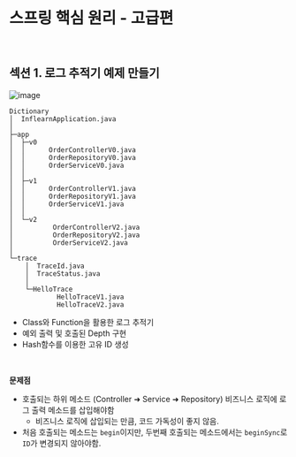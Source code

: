 # 스프링 핵심 원리 - 고급편
<br>

## 섹션 1. 로그 추적기 예제 만들기
![image](https://github.com/guswns7452/Spring_Core_Advanced/assets/31847789/288726e3-6106-4ecd-bdd4-15e462d6a47c)

```
Dictionary
│  InflearnApplication.java
│
├─app
│  ├─v0
│  │      OrderControllerV0.java
│  │      OrderRepositoryV0.java
│  │      OrderServiceV0.java
│  │
│  ├─v1
│  │      OrderControllerV1.java
│  │      OrderRepositoryV1.java
│  │      OrderServiceV1.java
│  │
│  └─v2
│          OrderControllerV2.java
│          OrderRepositoryV2.java
│          OrderServiceV2.java
│
└─trace
    │  TraceId.java
    │  TraceStatus.java
    │
    └─HelloTrace
            HelloTraceV1.java
            HelloTraceV2.java
```

- Class와 Function을 활용한 로그 추적기
- 예외 출력 및 호출된 Depth 구현
- Hash함수를 이용한 고유 ID 생성
<br>

**문제점**
- 호출되는 하위 메소드 (Controller ➜ Service ➜ Repository) 비즈니스 로직에 로그 출력 메소드를 삽입해야함
  - 비즈니스 로직에 삽입되는 만큼, 코드 가독성이 좋지 않음. 
- 처음 호출되는 메소드는 `begin`이지만, 두번째 호출되는 메소드에서는 `beginSync`로 `ID`가 변경되지 않아야함.
  
